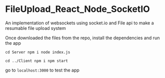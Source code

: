 # FileUpload_React_Node_SocketIO
An implementation of websockets using socket.io and File api to make a resumable file upload system

Once downloaded the files from the repo, install the dependencies and run the app

`cd Server
npm i
node index.js`

`cd ../Client
npm i
npm start`

go to `localhost:3000` to test the app 
